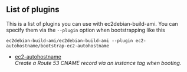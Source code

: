 ## List of plugins ##
This is a list of plugins you can use with ec2debian-build-ami.
You can specify them via the ``--plugin`` option when bootstrapping like this  
```
ec2debian-build-ami/ec2debian-build-ami --plugin ec2-autohostname/bootstrap-ec2-autohostname
```

* [ec2-autohostname](https://github.com/secoya/ec2-autohostname)  
  *Create a Route 53 CNAME record via an instance tag when booting.*
